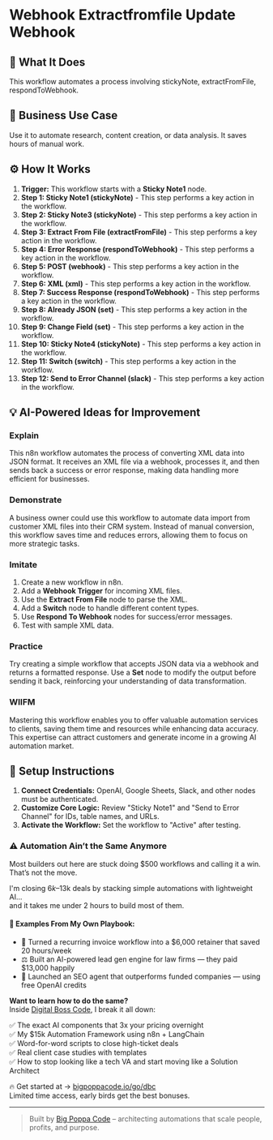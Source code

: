 # Webhook Extractfromfile Update Webhook

## 🚀 What It Does
This workflow automates a process involving stickyNote, extractFromFile, respondToWebhook.

## 💼 Business Use Case
Use it to automate research, content creation, or data analysis. It saves hours of manual work.

## ⚙️ How It Works
1.  **Trigger:** This workflow starts with a **Sticky Note1** node.
2. **Step 1: Sticky Note1 (stickyNote)** - This step performs a key action in the workflow.
3. **Step 2: Sticky Note3 (stickyNote)** - This step performs a key action in the workflow.
4. **Step 3: Extract From File (extractFromFile)** - This step performs a key action in the workflow.
5. **Step 4: Error Response (respondToWebhook)** - This step performs a key action in the workflow.
6. **Step 5: POST (webhook)** - This step performs a key action in the workflow.
7. **Step 6: XML (xml)** - This step performs a key action in the workflow.
8. **Step 7: Success Response (respondToWebhook)** - This step performs a key action in the workflow.
9. **Step 8: Already JSON (set)** - This step performs a key action in the workflow.
10. **Step 9: Change Field (set)** - This step performs a key action in the workflow.
11. **Step 10: Sticky Note4 (stickyNote)** - This step performs a key action in the workflow.
12. **Step 11: Switch (switch)** - This step performs a key action in the workflow.
13. **Step 12: Send to Error Channel (slack)** - This step performs a key action in the workflow.

## 💡 AI-Powered Ideas for Improvement
### Explain
This n8n workflow automates the process of converting XML data into JSON format. It receives an XML file via a webhook, processes it, and then sends back a success or error response, making data handling more efficient for businesses.

### Demonstrate
A business owner could use this workflow to automate data import from customer XML files into their CRM system. Instead of manual conversion, this workflow saves time and reduces errors, allowing them to focus on more strategic tasks.

### Imitate
1. Create a new workflow in n8n.
2. Add a **Webhook Trigger** for incoming XML files.
3. Use the **Extract From File** node to parse the XML.
4. Add a **Switch** node to handle different content types.
5. Use **Respond To Webhook** nodes for success/error messages.
6. Test with sample XML data.

### Practice
Try creating a simple workflow that accepts JSON data via a webhook and returns a formatted response. Use a **Set** node to modify the output before sending it back, reinforcing your understanding of data transformation.

### WIIFM
Mastering this workflow enables you to offer valuable automation services to clients, saving them time and resources while enhancing data accuracy. This expertise can attract customers and generate income in a growing AI automation market.

## 🔧 Setup Instructions
1. **Connect Credentials:** OpenAI, Google Sheets, Slack, and other nodes must be authenticated.
2. **Customize Core Logic:** Review "Sticky Note1" and "Send to Error Channel" for IDs, table names, and URLs.
3. **Activate the Workflow:** Set the workflow to "Active" after testing.

### ⚠️ Automation Ain’t the Same Anymore

Most builders out here are stuck doing $500 workflows and calling it a win.  
That’s not the move.  

I'm closing $6k–$13k deals by stacking simple automations with lightweight AI...  
and it takes me under 2 hours to build most of them.

#### 🧠 Examples From My Own Playbook:
- 🔁 Turned a recurring invoice workflow into a $6,000 retainer that saved 20 hours/week  
- ⚖️ Built an AI-powered lead gen engine for law firms — they paid $13,000 happily  
- 🚀 Launched an SEO agent that outperforms funded companies — using free OpenAI credits  

**Want to learn how to do the same?**  
Inside [Digital Boss Code](https://bigpoppacode.io/go/dbc), I break it all down:

✅ The exact AI components that 3x your pricing overnight  
✅ My $15k Automation Framework using n8n + LangChain  
✅ Word-for-word scripts to close high-ticket deals  
✅ Real client case studies with templates  
✅ How to stop looking like a tech VA and start moving like a Solution Architect  

🔥 Get started at → [bigpoppacode.io/go/dbc](https://bigpoppacode.io/go/dbc)  
Limited time access, early birds get the best bonuses.

---
> Built by [Big Poppa Code](https://bigpoppacode.io) – architecting automations that scale people, profits, and purpose.
